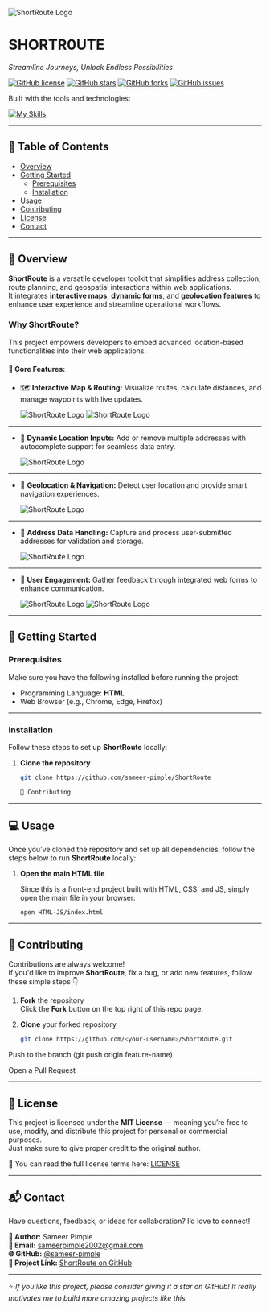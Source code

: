 ![ShortRoute Logo](Project/Assets/logo.png)

# SHORTR0UTE

*Streamline Journeys, Unlock Endless Possibilities*

[![GitHub license](https://img.shields.io/github/license/sameer-pimple/ShortRoute)](LICENSE)
[![GitHub stars](https://img.shields.io/github/stars/sameer-pimple/ShortRoute.svg)](https://github.com/sameer-pimple/ShortRoute/stargazers)
[![GitHub forks](https://img.shields.io/github/forks/sameer-pimple/ShortRoute.svg)](https://github.com/sameer-pimple/ShortRoute/network)
[![GitHub issues](https://img.shields.io/github/issues/sameer-pimple/ShortRoute.svg)](https://github.com/sameer-pimple/ShortRoute/issues)

Built with the tools and technologies:  

[![My Skills](https://skillicons.dev/icons?i=js,html,css,github,php)](https://skillicons.dev)

---

## 🧭 Table of Contents

- [Overview](#overview)
- [Getting Started](#getting-started)
  - [Prerequisites](#prerequisites)
  - [Installation](#installation)
- [Usage](#usage)
- [Contributing](#contributing)
- [License](#license)
- [Contact](#contact)

---

## 📖 Overview

**ShortRoute** is a versatile developer toolkit that simplifies address collection, route planning, and geospatial interactions within web applications.  
It integrates **interactive maps**, **dynamic forms**, and **geolocation features** to enhance user experience and streamline operational workflows.

### Why ShortRoute?

This project empowers developers to embed advanced location-based functionalities into their web applications.

#### 🔑 Core Features:

- 🗺️ **Interactive Map & Routing:** Visualize routes, calculate distances, and manage waypoints with live updates.


  ![ShortRoute Logo](Project/Assets/Homepage.png)
  ![ShortRoute Logo](Project/Assets/Map.png)

---
  
- 🧭 **Dynamic Location Inputs:** Add or remove multiple addresses with autocomplete support for seamless data entry.

  
  ![ShortRoute Logo](Project/Assets/Form.png)

---
  
- 📍 **Geolocation & Navigation:** Detect user location and provide smart navigation experiences.

  
  ![ShortRoute Logo](Project/Assets/Result.png)

---
  
- 🧾 **Address Data Handling:** Capture and process user-submitted addresses for validation and storage.

  
  ![ShortRoute Logo](Project/Assets/Map.png)

---
  
- 💬 **User Engagement:** Gather feedback through integrated web forms to enhance communication.

  
  ![ShortRoute Logo](Project/Assets/Feedback.png)
  ![ShortRoute Logo](Project/Assets/About.png)

---

## 🚀 Getting Started

### Prerequisites

Make sure you have the following installed before running the project:

- Programming Language: **HTML**
- Web Browser (e.g., Chrome, Edge, Firefox)

---

### Installation

Follow these steps to set up **ShortRoute** locally:

1. **Clone the repository**

   ```bash
   git clone https://github.com/sameer-pimple/ShortRoute

   🤝 Contributing


---

## 💻 Usage

Once you’ve cloned the repository and set up all dependencies, follow the steps below to run **ShortRoute** locally:

1. **Open the main HTML file**

   Since this is a front-end project built with HTML, CSS, and JS, simply open the main file in your browser:
   ```bash
   open HTML-JS/index.html

---

## 🤝 Contributing

Contributions are always welcome!  
If you'd like to improve **ShortRoute**, fix a bug, or add new features, follow these simple steps 👇

1. **Fork** the repository  
   Click the **Fork** button on the top right of this repo page.

2. **Clone** your forked repository  
   ```bash
   git clone https://github.com/<your-username>/ShortRoute.git


Push to the branch (git push origin feature-name)

Open a Pull Request


---

## 📜 License

This project is licensed under the **MIT License** — meaning you’re free to use, modify, and distribute this project for personal or commercial purposes.  
Just make sure to give proper credit to the original author.

📄 You can read the full license terms here: [LICENSE](./LICENSE)

---

## 📬 Contact

Have questions, feedback, or ideas for collaboration? I’d love to connect!  

**👤 Author:** Sameer Pimple  
**📧 Email:** sameerpimple2002@gmail.com  
**🌐 GitHub:** [@sameer-pimple](https://github.com/sameer-pimple)  
**🔗 Project Link:** [ShortRoute on GitHub](https://github.com/sameer-pimple/ShortRoute)


---

⭐ *If you like this project, please consider giving it a star on GitHub! It really motivates me to build more amazing projects like this.*


